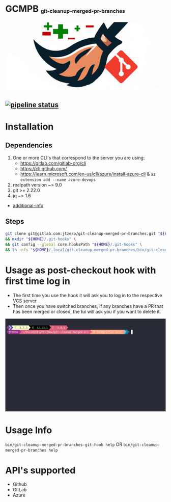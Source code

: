 

# GCMPB <sub><sup><sub>git-cleanup-merged-pr-branches</sub></sup></sub>
![broom](./web/broom-logo-wide.jpg)

[![pipeline status](https://gitlab.com/jtzero/git-cleanup-merged-pr-branches/badges/main/pipeline.svg)](https://gitlab.com/jtzero/git-cleanup-merged-pr-branches/pipelines?scope=all&page=1")
---

# Installation
  ## Dependencies
  1. One or more CLI's that correspond to the server you are using:
      - https://gitlab.com/gitlab-org/cli
      - https://cli.github.com/
      - https://learn.microsoft.com/en-us/cli/azure/install-azure-cli & `az extension add --name azure-devops`
  1. realpath version ~> 9.0
  1. git >= 2.22.0
  1. jq ~> 1.6
  - [additional-info](./DEPENDENCIES.md)

  ## Steps
  ```bash
  git clone git@gitlab.com:jtzero/git-cleanup-merged-pr-branches.git "${HOME}/.local/git-cleanup-merged-pr-branches" \
  && mkdir "${HOME}/.git-hooks" \
  && git config --global core.hooksPath "${HOME}/.git-hooks" \
  && ln -nfs "${HOME}/.local/git-cleanup-merged-pr-branches/bin/git-cleanup-merged-pr-branches-git-hook" "${HOME}/.git-hooks/post-checkout"
  ```

# Usage as post-checkout hook with first time log in
- The first time you use the hook it will ask you to log in to the respective VCS server.
- Then once you have switched branches, if any branches have a PR that has been merged or closed, the tui will ask you if you want to delete it.

![first time use](./web/first-time.gif)

# Usage Info
  `bin/git-cleanup-merged-pr-branches-git-hook help` OR `bin/git-cleanup-merged-pr-branches help`

# API's supported
 - Github
 - GitLab
 - Azure
